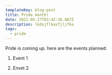 ```yaml
---
templateKey: blog-post
title: Pride month!
date: 2021-05-27T03:42:36.867Z
description: lkdsjflkasfjljfka
tags:
  - pride
---
```

Pride is coming up. here are the events planned:

1. Event 1

2. Envet 2
